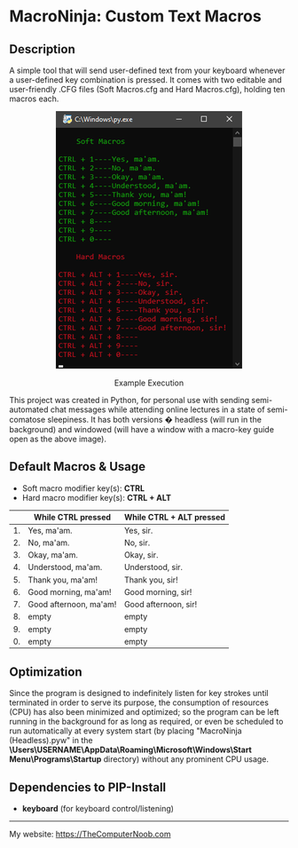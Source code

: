 # MacroNinja: Custom Text Macros

## Description
A simple tool that will send user-defined text from your keyboard whenever a user-defined key combination is pressed. It comes with two editable and user-friendly .CFG files (Soft Macros.cfg and Hard Macros.cfg), holding ten macros each.

<div align="center">
<img src="https://raw.githubusercontent.com/SHUR1K-N/MacroNinja-Custom-Text-Macros/master/Images/Example.png" >
<p>Example Execution</p>
</div>

This project was created in Python, for personal use with sending semi-automated chat messages while attending online lectures in a state of semi-comatose sleepiness. It has both versions � headless (will run in the background) and windowed (will have a window with a macro-key guide open as the above image).

## Default Macros & Usage
- Soft macro modifier key(s): **CTRL**
- Hard macro modifier key(s): **CTRL + ALT**

<div align="center">

|   	|While CTRL pressed	|While CTRL + ALT pressed|
|-------|-----------------------|------------------------|
|1.	|Yes, ma'am.		|Yes, sir.		 |
|2.	|No, ma'am.		|No, sir.		 |
|3.	|Okay, ma'am.		|Okay, sir.		 |
|4.	|Understood, ma'am.	|Understood, sir.	 |
|5.	|Thank you, ma'am!	|Thank you, sir!	 |
|6.	|Good morning, ma'am!	|Good morning, sir!	 |
|7.	|Good afternoon, ma'am!	|Good afternoon, sir!	 |
|8.	|empty			|empty			 |
|9.	|empty			|empty			 |
|0.	|empty			|empty			 |

</div>

## Optimization
Since the program is designed to indefinitely listen for key strokes until terminated in order to serve its purpose, the consumption of resources (CPU) has also been minimized and optimized; so the program can be left running in the background for as long as required, or even be scheduled to run automatically at every system start (by placing "MacroNinja (Headless).pyw" in the **\Users\USERNAME\AppData\Roaming\Microsoft\Windows\Start Menu\Programs\Startup** directory) without any prominent CPU usage.

## Dependencies to PIP-Install
- **keyboard** (for keyboard control/listening)

------------

My website: https://TheComputerNoob.com
